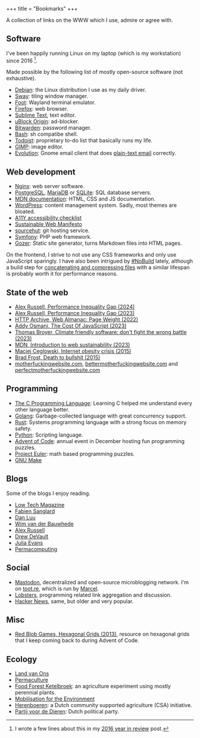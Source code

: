 +++
title = "Bookmarks"
+++

A collection of links on the WWW which I use, admire or agree with.

## Software

I've been happily running Linux on my laptop (which is my workstation) since 2016 [^1].

Made possible by the following list of mostly open-source software (not exhaustive).

- [Debian](https://www.debian.org/): the Linux distribution I use as my daily driver.
- [Sway](https://swaywm.org/): tiling window manager.
- [Foot](https://codeberg.org/dnkl/foot): Wayland terminal emulator.
- [Firefox](https://www.mozilla.org/en-US/firefox/): web browser.
- [Sublime Text](https://www.sublimetext.com/), text editor.
- [uBlock Origin](https://ublockorigin.com/): ad-blocker.
- [Bitwarden](https://bitwarden.com/): password manager.
- [Bash](https://www.gnu.org/software/bash/): sh compatibe shell.
- [Todoist](https://todoist.com): proprietary to-do list that basically runs my life.
- [GIMP](https://www.gimp.org/): image editor.
- [Evolution](https://wiki.gnome.org/Apps/Evolution): Gnome email client that does [plain-text email](https://useplaintext.email/) correctly.


## Web development

- [Nginx](https://nginx.org/): web server software.
- [PostgreSQL](https://www.postgresql.org/), [MariaDB](https://mariadb.org/) or [SQLite](https://www.sqlite.org/index.html): SQL database servers.
- [MDN documentation](https://developer.mozilla.org/en-US/): HTML, CSS and JS documentation.
- [WordPress](https://wordpress.org/): content management system. Sadly, most themes are bloated.
- [A11Y accessibility checklist](https://www.a11yproject.com/checklist/)
- [Sustainable Web Manifesto](https://www.sustainablewebmanifesto.com/)
- [sourcehut](https://git.sr.ht/): git hosting service.
- [Symfony](https://symfony.com/): PHP web framework.
- [Gozer](https://github.com/dannyvankooten/gozer): Static site generator, turns Markdown files into HTML pages.

On the frontend, I strive to not use any CSS frameworks and only use JavaScript sparingly. I have also been intrigued by [#NoBuild](https://world.hey.com/dhh/you-can-t-get-faster-than-no-build-7a44131c) lately, although a build step for [concatenating and compressing files](https://csswizardry.com/2023/10/the-three-c-concatenate-compress-cache/) with a similar lifespan is probably worth it for performance reasons.


## State of the web

- [Alex Russell, Performance Inequality Gap (2024)](https://infrequently.org/2024/01/performance-inequality-gap-2024/)
- [Alex Russell, Performance Inequality Gap (2023)](https://infrequently.org/2022/12/performance-baseline-2023/)
- [HTTP Archive, Web Almanac: Page Weight (2022)](https://almanac.httparchive.org/en/2022/page-weight)
- [Addy Osmani, The Cost Of JavaScript (2023)](https://www.youtube.com/watch?v=ZKH3DLT4BKw)
- [Thomas Broyer, Climate friendly software: don't fight the wrong battle (2023)](https://blog.ltgt.net/climate-friendly-software/)
- [MDN, Introduction to web sustainability (2023)](https://developer.mozilla.org/en-US/blog/introduction-to-web-sustainability/)
- [Maciej Ceglowski, Internet obesity crisis (2015)](https://idlewords.com/talks/website_obesity.htm)
- [Brad Frost, Death to bullshit (2015)](https://deathtobullshit.com/)
- [motherfuckingwebsite.com](http://motherfuckingwebsite.com/), [bettermotherfuckingwebsite.com](http://bettermotherfuckingwebsite.com/) and [perfectmotherfuckingwebsite.com](https://perfectmotherfuckingwebsite.com/)

## Programming

- [The C Programming Language](https://en.wikipedia.org/wiki/The_C_Programming_Language): Learning C helped me understand every other language better.
- [Golang](https://go.dev/): Garbage-collected language with great concurrency support.
- [Rust](https://www.rust-lang.org/): Systems programming language with a strong focus on memory safety.
- [Python](https://www.python.org/): Scripting language.
- [Advent of Code](https://adventofcode.com/): annual event in December hosting fun programming puzzles.
- [Project Euler](https://projecteuler.net/): math based programming puzzles.
- [GNU Make](https://www.gnu.org/software/make/)


## Blogs

Some of the blogs I enjoy reading.

- [Low Tech Magazine](https://solar.lowtechmagazine.com/)
- [Fabien Sanglard](https://fabiensanglard.net/)
- [Dan Luu](https://danluu.com/)
- [Wim van der Bauwhede](https://wimvanderbauwhede.codeberg.page/)
- [Alex Russell](https://infrequently.org/)
- [Drew DeVault](https://drewdevault.com/)
- [Julia Evans](https://jvns.ca/)
- [Permacomputing](https://permacomputing.net/)

## Social

- [Mastodon](https://joinmastodon.org/), decentralized and open-source microblogging network. I'm on [toot.re](https://toot.re/@dvk), which is run by [Marcel](https://marcelbootsman.nl/).
- [Lobsters](https://lobste.rs/), programming related link aggregation and discussion.
- [Hacker News](https://news.ycombinator.com/), same, but older and very popular.


## Misc

- [Red Blob Games, Hexagonal Grids (2013)](https://www.redblobgames.com/grids/hexagons/), resource on hexagonal grids that I keep coming back to during Advent of Code.


## Ecology

- [Land van Ons](https://landvanons.nl/)
- [Permaculture](https://en.wikipedia.org/wiki/Permaculture)
- [Food Forest Ketelbroek](https://www.youtube.com/watch?v=M5B3f5gxHkA): an agriculture experiment using mostly perennial plants.
- [Mobilisation for the Environment](https://mobilisation.nl/nl/)
- [Herenboeren](https://www.herenboeren.nl/): a Dutch community supported agriculture (CSA) initiative.
- [Partij voor de Dieren](https://www.partijvoordedieren.nl/): Dutch political party.



[^1]: I wrote a few lines about this in my [2016 year in review](/blog/2017/2016-year-in-review/) post.

